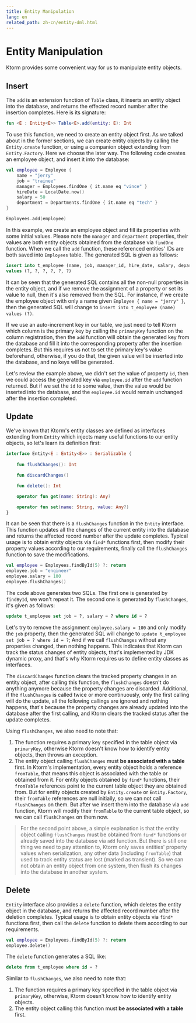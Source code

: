 ```yaml
---
title: Entity Manipulation
lang: en
related_path: zh-cn/entity-dml.html
---
```


# Entity Manipulation

Ktorm provides some convenient way for us to manipulate entity objects. 

## Insert

The `add` is an extension function of `Table` class, it inserts an entity object into the database, and returns the effected record number after the insertion completes. Here is its signature: 

```kotlin
fun <E : Entity<E>> Table<E>.add(entity: E): Int
```

To use this function, we need to create an entity object first. As we talked about in the former sections, we can create entity objects by calling the `Entity.create` function, or using a companion object extending from `Entity.Factory`. Here we choose the later way. The following code creates an employee object, and insert it into the database: 

```kotlin
val employee = Employee {
    name = "jerry"
    job = "trainee"
    manager = Employees.findOne { it.name eq "vince" }
    hireDate = LocalDate.now()
    salary = 50
    department = Departments.findOne { it.name eq "tech" }
}

Employees.add(employee)
```

In this example, we create an employee object and fill its properties with some initial values. Please note the `manager` and `department` properties, their values are both entity objects obtained from the database via `findOne` function. When we call the `add` function, these referenced entities' IDs are both saved into `Employees` table. The generated SQL is given as follows: 

```sql
insert into t_employee (name, job, manager_id, hire_date, salary, department_id) 
values (?, ?, ?, ?, ?, ?) 
```

It can be seen that the generated SQL contains all the non-null properties in the entity object, and if we remove the assignment of a property or set its value to null, then it's also removed from the SQL. For instance, if we create the employee object with only a name given `Employee { name = "jerry" }`, then the generated SQL will change to `insert into t_employee (name) values (?)`. 

If we use an auto-increment key in our table, we just need to tell Ktorm which column is the primary key by calling the `primaryKey` function on the column registration, then the `add` function will obtain the generated key from the database and fill it into the corresponding property after the insertion completes. But this requires us not to set the primary key's value beforehand, otherwise, if you do that, the given value will be inserted into the database, and no keys will be generated. 

Let's review the example above, we didn't set the value of property `id`, then we could access the generated key via `employee.id` after the `add` function returned. But if we set the `id` to some value, then the value would be inserted into the database, and the `employee.id` would remain unchanged after the insertion completed.

## Update

We've known that Ktorm's entity classes are defined as interfaces extending from `Entity` which injects many useful functions to our entity objects, so let's learn its definition first: 

```kotlin
interface Entity<E : Entity<E>> : Serializable {
    
    fun flushChanges(): Int

    fun discardChanges()

    fun delete(): Int

    operator fun get(name: String): Any?

    operator fun set(name: String, value: Any?)
}
```

It can be seen that there is a `flushChanges` function in the `Entity` interface. This function updates all the changes of the current entity into the database and returns the affected record number after the update completes. Typical usage is to obtain entity objects via `find*` functions first, then modify their property values according to our requirements, finally call the `flushChanges` function to save the modifications. 

```kotlin
val employee = Employees.findById(5) ?: return
employee.job = "engineer"
employee.salary = 100
employee.flushChanges()
```

The code above generates two SQLs. The first one is generated by `findById`, we won't repeat it. The second one is generated by `flushChanges`, it's given as follows: 

```sql
update t_employee set job = ?, salary = ? where id = ? 
```

Let's try to remove the assignment `employee.salary = 100` and only modify the `job` property, then the generated SQL will change to `update t_employee set job = ? where id = ?`; And if we call `flushChanges` without any properties changed, then nothing happens. This indicates that Ktorm can track the status changes of entity objects, that's implemented by JDK dynamic proxy, and that's why Ktorm requires us to define entity classes as interfaces. 

The `discardChanges` function clears the tracked property changes in an entity object, after calling this function, the `flushChanges` doesn't do anything anymore because the property changes are discarded. Additional, if the `flushChanges` is called twice or more continuously, only the first calling will do the update, all the following callings are ignored and nothing happens, that's because the property changes are already updated into the database after the first calling, and Ktorm clears the tracked status after the update completes. 

Using `flushChanges`, we also need to note that: 

1. The function requires a primary key specified in the table object via `primaryKey`, otherwise Ktorm doesn't know how to identify entity objects, then throws an exception. 
2. The entity object calling `flushChanges` must **be associated with a table** first. In Ktorm's implementation, every entity object holds a reference `fromTable`, that means this object is associated with the table or obtained from it. For entity objects obtained by `find*` functions, their `fromTable` references point to the current table object they are obtained from. But for entity objects created by `Entity.create` or `Entity.Factory`, their `fromTable` references are null initially, so we can not call `flushChanges` on them. But after we insert them into the database via `add` function, Ktorm will modify their `fromTable` to the current table object, so we can call `flushChanges` on them now. 

> For the second point above, a simple explanation is that the entity object calling `flushChanges` must be obtained from `find*` functions or already saved into the database via `add` function. But there is still one thing we need to pay attention to, Ktorm only saves entities' property values when serialization, any other data (including `fromTable`) that used to track entity status are lost (marked as transient). So we can not obtain an entity object from one system, then flush its changes into the database in another system.

## Delete

`Entity` interface also provides a `delete` function, which deletes the entity object in the database, and returns the affected record number after the deletion completes. Typical usage is to obtain entity objects via `find*` functions first, then call the `delete` function to delete them according to our requirements.

```kotlin
val employee = Employees.findById(5) ?: return
employee.delete()
```

The `delete` function generates a SQL like: 

```sql
delete from t_employee where id = ? 
```

Similar to `flushChanges`, we also need to note that: 

1. The function requires a primary key specified in the table object via `primaryKey`, otherwise, Ktorm doesn't know how to identify entity objects.
2. The entity object calling this function must **be associated with a table** first.